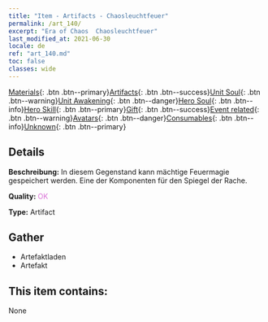 ```yaml
---
title: "Item - Artifacts - Chaosleuchtfeuer"
permalink: /art_140/
excerpt: "Era of Chaos  Chaosleuchtfeuer"
last_modified_at: 2021-06-30
locale: de
ref: "art_140.md"
toc: false
classes: wide
---
```

 [Materials](/ItemsDE/){: .btn .btn--primary}[Artifacts](/ItemsDE/Artifacts/){: .btn .btn--success}[Unit Soul](/ItemsDE/UnitSoul/){: .btn .btn--warning}[Unit Awakening](/ItemsDE/UnitAwakening/){: .btn .btn--danger}[Hero Soul](/ItemsDE/HeroSoul/){: .btn .btn--info}[Hero Skill](/ItemsDE/HeroSkill/){: .btn .btn--primary}[Gift](/ItemsDE/Gift/){: .btn .btn--success}[Event related](/ItemsDE/Events/){: .btn .btn--warning}[Avatars](/ItemsDE/Avatars/){: .btn .btn--danger}[Consumables](/ItemsDE/Consumables/){: .btn .btn--info}[Unknown](/ItemsDE/Unknown/){: .btn .btn--primary}

## Details
 **Beschreibung:** In diesem Gegenstand kann mächtige Feuermagie gespeichert werden. Eine der Komponenten für den Spiegel der Rache.

 **Quality:** <span style="color: #DA70D6">OK</span>

 **Type:** Artifact

## Gather

*    Artefaktladen 
*    Artefakt 

## This item contains:

  None

